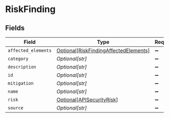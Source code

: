 # RiskFinding


## Fields

| Field                                                                                       | Type                                                                                        | Required                                                                                    | Description                                                                                 |
| ------------------------------------------------------------------------------------------- | ------------------------------------------------------------------------------------------- | ------------------------------------------------------------------------------------------- | ------------------------------------------------------------------------------------------- |
| `affected_elements`                                                                         | [Optional[RiskFindingAffectedElements]](../../models/shared/riskfindingaffectedelements.md) | :heavy_minus_sign:                                                                          | N/A                                                                                         |
| `category`                                                                                  | *Optional[str]*                                                                             | :heavy_minus_sign:                                                                          | N/A                                                                                         |
| `description`                                                                               | *Optional[str]*                                                                             | :heavy_minus_sign:                                                                          | N/A                                                                                         |
| `id`                                                                                        | *Optional[str]*                                                                             | :heavy_minus_sign:                                                                          | N/A                                                                                         |
| `mitigation`                                                                                | *Optional[str]*                                                                             | :heavy_minus_sign:                                                                          | N/A                                                                                         |
| `name`                                                                                      | *Optional[str]*                                                                             | :heavy_minus_sign:                                                                          | N/A                                                                                         |
| `risk`                                                                                      | [Optional[APISecurityRisk]](../../models/shared/apisecurityrisk.md)                         | :heavy_minus_sign:                                                                          | N/A                                                                                         |
| `source`                                                                                    | *Optional[str]*                                                                             | :heavy_minus_sign:                                                                          | N/A                                                                                         |